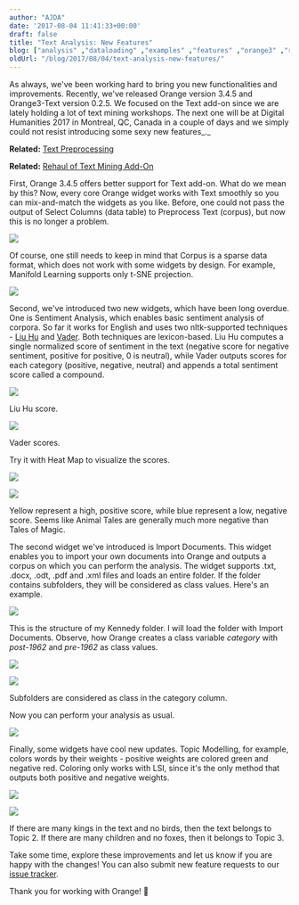 ```yaml
---
author: "AJDA"
date: '2017-08-04 11:41:33+00:00'
draft: false
title: "Text Analysis: New Features"
blog: ["analysis" ,"dataloading" ,"examples" ,"features" ,"orange3" ,"release"  ,"text mining" ,"version" ,"widget" ,"workshop" ]
oldUrl: "/blog/2017/08/04/text-analysis-new-features/"
---
```


As always, we've been working hard to bring you new functionalities and improvements. Recently, we've released Orange version 3.4.5 and Orange3-Text version 0.2.5. We focused on the Text add-on since we are lately holding a lot of text mining workshops. The next one will be at Digital Humanities 2017 in Montreal, QC, Canada in a couple of days and we simply could not resist introducing some sexy new features_._


**Related:** [Text Preprocessing](/blog/2017/06/19/text-preprocessing/)




**Related:** [Rehaul of Text Mining Add-On](/blog/2016/07/05/rehaul-of-text-mining-add-on/)


First, Orange 3.4.5 offers better support for Text add-on. What do we mean by this? Now, every core Orange widget works with Text smoothly so you can mix-and-match the widgets as you like. Before, one could not pass the output of Select Columns (data table) to Preprocess Text (corpus), but now this is no longer a problem.

![](Screen-Shot-2017-08-04-at-13.33.28.png)

Of course, one still needs to keep in mind that Corpus is a sparse data format, which does not work with some widgets by design. For example, Manifold Learning supports only t-SNE projection.

![](Screen-Shot-2017-08-04-at-10.37.03.png)



Second, we've introduced two new widgets, which have been long overdue. One is Sentiment Analysis, which enables basic sentiment analysis of corpora. So far it works for English and uses two nltk-supported techniques - [Liu Hu](https://www.cs.uic.edu/~liub/publications/kdd04-revSummary.pdf) and [Vader](http://comp.social.gatech.edu/papers/icwsm14.vader.hutto.pdf). Both techniques are lexicon-based. Liu Hu computes a single normalized score of sentiment in the text (negative score for negative sentiment, positive for positive, 0 is neutral), while Vader outputs scores for each category (positive, negative, neutral) and appends a total sentiment score called a compound.

![](Screen-Shot-2017-08-04-at-11.00.25.png)

Liu Hu score.

![](Screen-Shot-2017-08-04-at-10.59.57.png)

Vader scores.



Try it with Heat Map to visualize the scores.

![](Screen-Shot-2017-08-04-at-11.05.23.png)


![](Screen-Shot-2017-08-04-at-11.05.19.png)

Yellow represent a high, positive score, while blue represent a low, negative score. Seems like Animal Tales are generally much more negative than Tales of Magic.



The second widget we've introduced is Import Documents. This widget enables you to import your own documents into Orange and outputs a corpus on which you can perform the analysis. The widget supports .txt, .docx, .odt, .pdf and .xml files and loads an entire folder. If the folder contains subfolders, they will be considered as class values. Here's an example.

![](Screen-Shot-2017-08-04-at-11.11.17.png)


This is the structure of my Kennedy folder. I will load the folder with Import Documents. Observe, how Orange creates a class variable _category_ with _post-1962_ and _pre-1962_ as class values.

![](Screen-Shot-2017-08-04-at-11.15.01.png)


![](Screen-Shot-2017-08-04-at-11.15.14.png)

Subfolders are considered as class in the category column.



Now you can perform your analysis as usual.

![](Screen-Shot-2017-08-04-at-11.15.44.png)


Finally, some widgets have cool new updates. Topic Modelling, for example, colors words by their weights - positive weights are colored green and negative red. Coloring only works with LSI, since it's the only method that outputs both positive and negative weights.

![](Screen-Shot-2017-08-04-at-11.31.51.png)

![](Screen-Shot-2017-08-04-at-12.23.24.png)

If there are many kings in the text and no birds, then the text belongs to Topic 2. If there are many children and no foxes, then it belongs to Topic 3.



Take some time, explore these improvements and let us know if you are happy with the changes! You can also submit new feature requests to our [issue tracker](https://github.com/biolab/orange3-text/issues).



Thank you for working with Orange! 🍊
